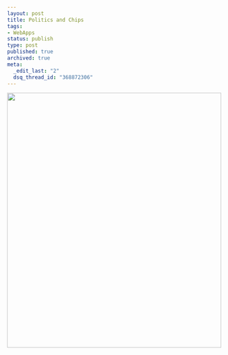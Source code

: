 ```yaml
---
layout: post
title: Politics and Chips
tags:
- WebApps
status: publish
type: post
published: true
archived: true
meta:
  _edit_last: "2"
  dsq_thread_id: "368872306"
---
```

<p class="alignc"><a href="http://www.craig-russell.co.uk/wp-content/uploads/2008/10/tweet.jpg"><img class="alignnone size-full wp-image-133" title="tweet" src="http://www.craig-russell.co.uk/wp-content/uploads/2008/10/tweet.jpg" alt="" width="500" height="595" /></a></p>
